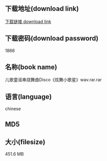 ## 下载地址(download link)
[下载链接 download link](https://tutu365.netlify.app/?s=%E5%84%BF%E6%AD%8C%E7%AB%A5%E8%B0%A3%E4%B8%B2%E7%83%A7%E8%88%9E%E6%9B%B2Disco%E3%80%8A%E7%82%AB%E8%88%9E%E5%B0%8F%E6%AD%8C%E6%98%9F%E3%80%8Bwav.rar)

## 下载密码(download password)
1866

## 名称(book name)
儿歌童谣串烧舞曲Disco《炫舞小歌星》wav.rar.rar

## 语言(language)
chinese

## MD5


## 大小(filesize)
451.6 MB
